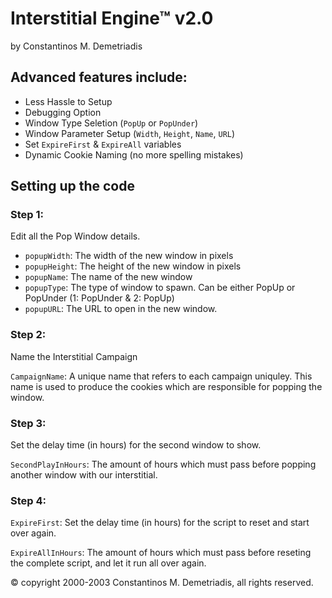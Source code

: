 # Interstitial Engine™ v2.0

by Constantinos M. Demetriadis

## Advanced features include:

- Less Hassle to Setup
- Debugging Option
- Window Type Seletion (`PopUp` or `PopUnder`)
- Window Parameter Setup (`Width`, `Height`, `Name`, `URL`)
- Set `ExpireFirst` & `ExpireAll` variables
- Dynamic Cookie Naming (no more spelling mistakes)

## Setting up the code

### Step 1:

Edit all the Pop Window details.

- `popupWidth`: The width of the new window in pixels
- `popupHeight`: The height of the new window in pixels
- `popupName`: The name of the new window
- `popupType`: The type of window to spawn. Can be either PopUp or PopUnder (1: PopUnder & 2: PopUp)
- `popupURL`: The URL to open in the new window.

### Step 2:
Name the Interstitial Campaign

`CampaignName`: A unique name that refers to each campaign uniquley. This name is used to produce the cookies which are responsible for popping the window.

### Step 3:

Set the delay time (in hours) for the second window to show.

`SecondPlayInHours`: The amount of hours which must pass before popping another window with our interstitial.

### Step 4:

`ExpireFirst`: Set the delay time (in hours) for the script to reset and start over again.

`ExpireAllInHours`: The amount of hours which must pass before reseting the complete script, and let it run all over again.
	
© copyright 2000-2003 Constantinos M. Demetriadis, all rights reserved.